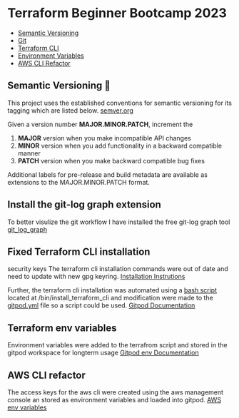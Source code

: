 # Terraform Beginner Bootcamp 2023

- [Semantic Versioning](#semantic-versioning-mage)
- [Git](#install-the-git-log-graph-extension)
- [Terraform CLI](#fixed-terraform-cli-installation)
- [Environment Variables](#terraform-env-variables)
- [AWS CLI Refactor](#aws-cli-refactor)

## Semantic Versioning :mage:

This project uses the  established conventions for semantic versioning for its tagging which are listed below.
[semver.org](https://semver.org/)

Given a version number **MAJOR.MINOR.PATCH**, increment the

   1. **MAJOR** version when you make incompatible API changes
   2. **MINOR** version when you add functionality in a backward compatible manner
   3. **PATCH** version when you make backward compatible bug fixes

Additional labels for pre-release and build metadata are available as extensions to the MAJOR.MINOR.PATCH format.

## Install the git-log graph extension

To better visulize the git workflow I have installed the free git-log graph tool
[git_log_graph](https://github.com/phil294/git-log--graph#readme)

## Fixed Terraform CLI installation
security keys
The terraform cli installation commands were out of date and need to update with new gpg keyring.
[Installation Instrutions](https://developer.hashicorp.com/terraform/tutorials/aws-get-started/install-cli) 

Further, the terraform cli installation was automated using a [bash script](./bin/install_terraform_cli) located at /bin/install_terraform_cli and modification were made to the [gitpod.yml](/.gitpod.yml) file so a script could be used.
[Gitpod Documentation](https://www.gitpod.io/docs/configure/workspaces/tasks#prebuild-and-new-workspaces)

## Terraform env variables

Environment variables were added to the terrafrom script and stored in the gitpod workspace for longterm usage
[Gitpod env Documentation](https://www.gitpod.io/docs/configure/projects/environment-variables#ways-of-setting-user-specific-environment-variables)

## AWS CLI refactor

The access keys for the aws cli were created using the aws management console an stored as environment variables and loaded into gitpod.
[AWS env variables](https://docs.aws.amazon.com/cli/latest/userguide/cli-configure-envvars.html)